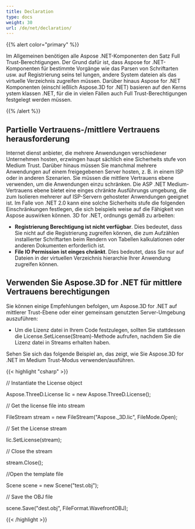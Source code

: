 ```yaml
---
title: Declaration
type: docs
weight: 30
url: /de/net/declaration/
---
```

{{% alert color="primary" %}} 

Im Allgemeinen benötigen alle Aspose .NET-Komponenten den Satz Full Trust-Berechtigungen. Der Grund dafür ist, dass Aspose for .NET-Komponenten für bestimmte Vorgänge wie das Parsen von Schriftarten usw. auf Registrierung seins tel lungen, andere System dateien als das virtuelle Verzeichnis zugreifen müssen. Darüber hinaus Aspose for .NET Komponenten (einschl ießlich Aspose.3D for .NET) basieren auf den Kerns ystem klassen .NET, für die in vielen Fällen auch Full Trust-Berechtigungen festgelegt werden müssen.

{{% /alert %}} 
##  **Partielle Vertrauens-/mittlere Vertrauens herausforderung**
Internet dienst anbieter, die mehrere Anwendungen verschiedener Unternehmen hosten, erzwingen haupt sächlich eine Sicherheits stufe von Medium Trust. Darüber hinaus müssen Sie manchmal mehrere Anwendungen auf einem freigegebenen Server hosten, z. B. in einem ISP oder in anderen Szenarien. Sie müssen die mittlere Vertrauens ebene verwenden, um die Anwendungen einzu schränken. Die ASP .NET Medium-Vertrauens ebene bietet eine einges chränkte Ausführungs umgebung, die zum Isolieren mehrerer auf ISP-Servern gehosteter Anwendungen geeignet ist. Im Falle von .NET 2.0 kann eine solche Sicherheits stufe die folgenden Einschränkungen festlegen, die sich beispiels weise auf die Fähigkeit von Aspose auswirken können. 3D for .NET, ordnungs gemäß zu arbeiten:

- **Registrierung Berechtigung ist nicht verfügbar**. Dies bedeutet, dass Sie nicht auf die Registrierung zugreifen können, die zum Aufzählen installierter Schriftarten beim Rendern von Tabellen kalkulationen oder anderen Dokumenten erforderlich ist.
- **File IO Permission ist einges chränkt**. Dies bedeutet, dass Sie nur auf Dateien in der virtuellen Verzeichnis hierarchie Ihrer Anwendung zugreifen können.
##  **Verwenden Sie Aspose.3D for .NET für mittlere Vertrauens berechtigungen**
Sie können einige Empfehlungen befolgen, um Aspose.3D for .NET auf mittlerer Trust-Ebene oder einer gemeinsam genutzten Server-Umgebung auszuführen:

- Um die Lizenz datei in Ihrem Code festzulegen, sollten Sie stattdessen die License.SetLicense(Stream)-Methode aufrufen, nachdem Sie die Lizenz datei in Streams erhalten haben.

Sehen Sie sich das folgende Beispiel an, das zeigt, wie Sie Aspose.3D for .NET im Medium Trust-Modus verwenden/ausführen.

{{< highlight "csharp" >}}

 // Instantiate the License object

Aspose.ThreeD.License lic = new Aspose.ThreeD.License();

// Get the license file into stream

FileStream stream = new FileStream("Aspose._3D.lic", FileMode.Open);

// Set the License stream

lic.SetLicense(stream);

// Close the stream

stream.Close();

//Open the template file

Scene scene = new Scene("test.obj");

// Save the OBJ file

scene.Save("dest.obj", FileFormat.WavefrontOBJ);



{{< /highlight >}}





